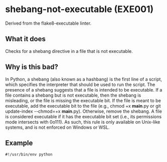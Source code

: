 # shebang-not-executable (EXE001)
Derived from the flake8-executable linter.
## What it does
Checks for a shebang directive in a file that is not executable.
## Why is this bad?
In Python, a shebang (also known as a hashbang) is the first line of a
script, which specifies the interpreter that should be used to run the
script.
The presence of a shebang suggests that a file is intended to be
executable. If a file contains a shebang but is not executable, then the
shebang is misleading, or the file is missing the executable bit.
If the file is meant to be executable, add the executable bit to the file
(e.g., chmod +x __main__.py or git update-index --chmod=+x __main__.py).
Otherwise, remove the shebang.
A file is considered executable if it has the executable bit set (i.e., its
permissions mode intersects with 0o111). As such, this rule is only
available on Unix-like systems, and is not enforced on Windows or WSL.
## Example
```
#!/usr/bin/env python
```